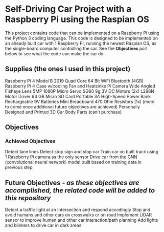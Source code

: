 # Self-Driving Car Project with a Raspberry Pi using the Raspian OS
This project contains code that can be implemented on a Raspberry Pi using the Python 3 coding language. This code is designed to be implemented on an already built car with 1 Raspberry Pi, running the newest Raspian OS, as the single-board computer controlling the car. See the **Objectives** poit below to see what the code can make the car do.

## Supplies (the ones I used in this project)
Raspberry Pi 4 Model B 2019 Quad Core 64 Bit WiFi Bluetooth (4GB)
Raspberry Pi 4 Case w/cooling Fan and Heatsinks
Pi Camera Wide Angled Fisheye Lens 5MP 1080P
Micro Servo SG90 9g
3V DC Motors (2x)
L298N Motor Driver
64 GB Micro SD Card
Portable 3A High-Speed Power Bank
Rechargeable 9V Batteries
Mini Breadboard
470 Ohm Resistors (1x) (more to come once additional future objectives are achieved)
Personally Designed and Printed 3D Car Body Parts (can't purchase)

## Objectives
### Achieved Objectives
Detect lane lines
Detect stop sign and stop car
Train car on built track using 1 Raspberry Pi camera as the only sensor
Drive car from the CNN (convolutional neural network) model built based on training data in previous step

## Future Objectives - _as these objectives are accomplished, the related code will be added to this repository_
Detect a traffic light at an intersection and respond accodingly
Stop and avoid humans and other cars on crosswalks or on road
Implement LiDAR sensor to improve human and other car interaction/path planning
Add lights and blinkers to drive car in dark areas
